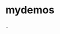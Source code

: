 <!--
 * @Author: xxl-007 1186479152@qq.com
 * @Date: 2024-05-07 09:57:10
 * @LastEditors: xxl-007 1186479152@qq.com
 * @LastEditTime: 2024-05-07 10:40:04
 * @FilePath: /mydemos/README.md
 * @Description: 这是默认设置,请设置`customMade`, 打开koroFileHeader查看配置 进行设置: https://github.com/OBKoro1/koro1FileHeader/wiki/%E9%85%8D%E7%BD%AE
-->
# mydemos
..